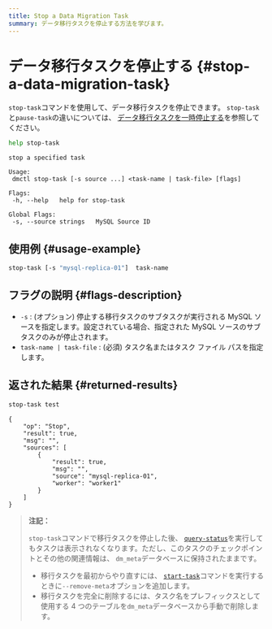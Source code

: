 ```yaml
---
title: Stop a Data Migration Task
summary: データ移行タスクを停止する方法を学びます。
---
```


# データ移行タスクを停止する {#stop-a-data-migration-task}

`stop-task`コマンドを使用して、データ移行タスクを停止できます。 `stop-task`と`pause-task`の違いについては、 [データ移行タスクを一時停止する](/dm/dm-pause-task.md)を参照してください。

```bash
help stop-task
```

    stop a specified task

    Usage:
     dmctl stop-task [-s source ...] <task-name | task-file> [flags]

    Flags:
     -h, --help   help for stop-task

    Global Flags:
     -s, --source strings   MySQL Source ID

## 使用例 {#usage-example}

```bash
stop-task [-s "mysql-replica-01"]  task-name
```

## フラグの説明 {#flags-description}

-   `-s` : (オプション) 停止する移行タスクのサブタスクが実行される MySQL ソースを指定します。設定されている場合、指定された MySQL ソースのサブタスクのみが停止されます。
-   `task-name | task-file` : (必須) タスク名またはタスク ファイル パスを指定します。

## 返された結果 {#returned-results}

```bash
stop-task test
```

    {
        "op": "Stop",
        "result": true,
        "msg": "",
        "sources": [
            {
                "result": true,
                "msg": "",
                "source": "mysql-replica-01",
                "worker": "worker1"
            }
        ]
    }

> **注記：**
>
> `stop-task`コマンドで移行タスクを停止した後、 [`query-status`](/dm/dm-query-status.md)を実行してもタスクは表示されなくなります。ただし、このタスクのチェックポイントとその他の関連情報は、 `dm_meta`データベースに保持されたままです。
>
> -   移行タスクを最初からやり直すには、 [`start-task`](/dm/dm-create-task.md)コマンドを実行するときに`--remove-meta`オプションを追加します。
> -   移行タスクを完全に削除するには、タスク名をプレフィックスとして使用する 4 つのテーブルを`dm_meta`データベースから手動で削除します。
